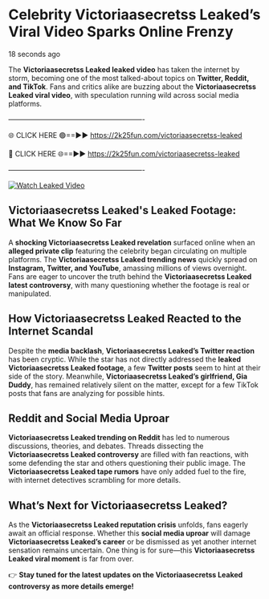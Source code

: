 # Celebrity Victoriaasecretss Leaked’s Viral Video Sparks Online Frenzy

18 seconds ago

The **Victoriaasecretss Leaked leaked video** has taken the internet by storm, becoming one of the most talked-about topics on **Twitter, Reddit, and TikTok**. Fans and critics alike are buzzing about the **Victoriaasecretss Leaked viral video**, with speculation running wild across social media platforms.

———————————————————-

🌐 CLICK HERE 🟢==►► https://2k25fun.com/victoriaasecretss-leaked

🔴 CLICK HERE 🌐==►► https://2k25fun.com/victoriaasecretss-leaked

———————————————————-

[![Watch Leaked Video](https://miro.medium.com/v2/resize:fit:828/format:webp/1*cilzJN44JGOrTw9NJCrNHA.gif "Watch Leaked Video")](https://2k25fun.com/victoriaasecretss-leaked)

## **Victoriaasecretss Leaked's Leaked Footage: What We Know So Far**  
A **shocking Victoriaasecretss Leaked revelation** surfaced online when an **alleged private clip** featuring the celebrity began circulating on multiple platforms. The **Victoriaasecretss Leaked trending news** quickly spread on **Instagram, Twitter, and YouTube**, amassing millions of views overnight. Fans are eager to uncover the truth behind the **Victoriaasecretss Leaked latest controversy**, with many questioning whether the footage is real or manipulated.  

## **How Victoriaasecretss Leaked Reacted to the Internet Scandal**  
Despite the **media backlash**, **Victoriaasecretss Leaked’s Twitter reaction** has been cryptic. While the star has not directly addressed the **leaked Victoriaasecretss Leaked footage**, a few **Twitter posts** seem to hint at their side of the story. Meanwhile, **Victoriaasecretss Leaked’s girlfriend, Gia Duddy**, has remained relatively silent on the matter, except for a few TikTok posts that fans are analyzing for possible hints.  

## **Reddit and Social Media Uproar**  
**Victoriaasecretss Leaked trending on Reddit** has led to numerous discussions, theories, and debates. Threads dissecting the **Victoriaasecretss Leaked controversy** are filled with fan reactions, with some defending the star and others questioning their public image. The **Victoriaasecretss Leaked tape rumors** have only added fuel to the fire, with internet detectives scrambling for more details.  

## **What’s Next for Victoriaasecretss Leaked?**  
As the **Victoriaasecretss Leaked reputation crisis** unfolds, fans eagerly await an official response. Whether this **social media uproar** will damage **Victoriaasecretss Leaked’s career** or be dismissed as yet another internet sensation remains uncertain. One thing is for sure—this **Victoriaasecretss Leaked viral moment** is far from over.  

👉 **Stay tuned for the latest updates on the Victoriaasecretss Leaked controversy as more details emerge!**  